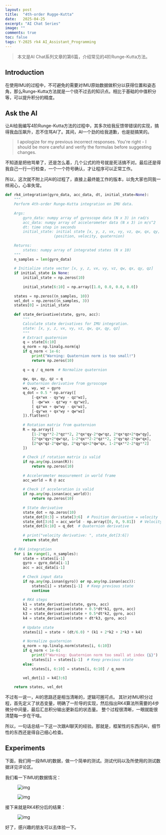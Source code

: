 ```yaml
---
layout: post
title:  "4th-order Rugge-Kutta"
date:   2025-04-25
excerpt: "AI Chat Series"
image: ""
comments: true
toc: false
tags: Y-2025 rk4 AI_Assistant_Programming
---
```



> 本文是AI Chat系列文章的第6篇，介绍常见的4阶Runge-Kutta方法。

## Introduction

在使用IMU的过程中，不可避免的需要对IMU原始数据做积分以获得位置和姿态角，那么Runge-Kutta方法就是一个绕不过去的知识点。相比于基础的中值积分等，可以提升积分的精度。

## Ask the AI

让AI给我编写4阶Runge-Kutta方法的过程中，其多次给我反馈带错误的实现，搞得我血压飙升，忍不住骂AI了。其间，AI一个劲的给我道歉，也是挺搞笑的。

>
>I apologize for my previous incorrect responses. You're right - I should be more careful and verify the formulas before suggesting changes.
>

不知道是把他骂晕了，还是怎么着，几个公式的符号就是死活搞不对。最后还是得我自己一行一行检查，一个一个符号确认，才让程序可以正常工作。

所以，这次就不附上问AI的过程了，直接上最终能工作的版本，以免大家也同我一样闹心，心率失常。

```python
def rk4_integration(gyro_data, acc_data, dt, initial_state=None):
    """
    Perform 4th-order Runge-Kutta integration on IMU data.
    
    Args:
        gyro_data: numpy array of gyroscope data (N x 3) in rad/s
        acc_data: numpy array of accelerometer data (N x 3) in m/s^2
        dt: time step in seconds
        initial_state: initial state [x, y, z, vx, vy, vz, qw, qx, qy, qz]
                      (position, velocity, quaternion)
    
    Returns:
        states: numpy array of integrated states (N x 10)
    """
    n_samples = len(gyro_data)
    
    # Initialize state vector [x, y, z, vx, vy, vz, qw, qx, qy, qz]
    if initial_state is None:
        initial_state = np.zeros(10)
        
        initial_state[6:10] = np.array([1.0, 0.0, 0.0, 0.0])
        
    states = np.zeros((n_samples, 10))
    vel_dot = np.zeros((n_samples, 3))
    states[0] = initial_state
    
    def state_derivative(state, gyro, acc):
        """
        Calculate state derivatives for IMU integration.
        state: [x, y, z, vx, vy, vz, qw, qx, qy, qz]
        """
        # Extract quaternion
        q = state[6:10]
        q_norm = np.linalg.norm(q)
        if q_norm < 1e-6:
            print("Warning: Quaternion norm is too small!")
            return np.zeros(10)
            
        q = q / q_norm  # Normalize quaternion
        
        qw, qx, qy, qz = q
        # Quaternion derivative from gyroscope
        wx, wy, wz = gyro
        q_dot = 0.5 * np.array([
            [-qx*wx - qy*wy - qz*wz],
            [ -qw*wx - qz*wy + qy*wz],
            [ qz*wx + qw*wy - qx*wz],
            [-qy*wx + qx*wy + qw*wz]
        ]).flatten()
       
        # Rotation matrix from quaternion
        R = np.array([
            [1-2*qy**2-2*qz**2, 2*qx*qy-2*qw*qz, 2*qx*qz+2*qw*qy],
            [2*qx*qy+2*qw*qz, 1-2*qx**2-2*qz**2, 2*qy*qz-2*qw*qx],
            [2*qx*qz-2*qw*qy, 2*qy*qz+2*qw*qx, 1-2*qx**2-2*qy**2]
        ])
        
        # Check if rotation matrix is valid
        if np.any(np.isnan(R)):
            return np.zeros(10)
        
        # Accelerometer measurement in world frame
        acc_world = R @ acc
        
        # Check if acceleration is valid
        if np.any(np.isnan(acc_world)):
            return np.zeros(10)
        
        # State derivative
        state_dot = np.zeros(10)
        state_dot[0:3] = state[3:6]  # Position derivative = velocity
        state_dot[3:6] = acc_world - np.array([0, 0, 9.81])  # Velocity derivative = acceleration - gravity
        state_dot[6:10] = q_dot  # Quaternion derivative
        
        # print("velocity derivative: ", state_dot[3:6]) 
        return state_dot
    
    # RK4 integration
    for i in range(1, n_samples):
        state = states[i-1]
        gyro = gyro_data[i-1]
        acc = acc_data[i-1]
        
        # Check input data
        if np.any(np.isnan(gyro)) or np.any(np.isnan(acc)):
            states[i] = states[i-1]  # Keep previous state
            continue
        
        # RK4 steps
        k1 = state_derivative(state, gyro, acc)
        k2 = state_derivative(state + 0.5*dt*k1, gyro, acc)
        k3 = state_derivative(state + 0.5*dt*k2, gyro, acc)
        k4 = state_derivative(state + dt*k3, gyro, acc)
        
        # Update state
        states[i] = state + (dt/6.0) * (k1 + 2*k2 + 2*k3 + k4)
        
        # Normalize quaternion
        q_norm = np.linalg.norm(states[i, 6:10])
        if q_norm < 1e-6:
            print(f"Warning: Quaternion norm too small at index {i}")
            states[i] = states[i-1]  # Keep previous state
        else:
            states[i, 6:10] = states[i, 6:10] / q_norm
        
        vel_dot[i] = k4[3:6]

    return states, vel_dot
```

不过有一说一，AI的思路还是相当清晰的，逻辑可圈可点。
其针对IMU积分过程，首先定义了状态变量，明确了一阶导的实现，然后指出RK4算法所需要的4步微分中间量，最后汇总积分输出更新后的状态量。
整个过程很清晰，一眼就能很清楚每一步在干啥。

所以，一句话总结一下这一次跟AI聊天的经验。那就是，框架性的东西问AI，细节性的东西还是得自己细心检查。

## Experiments

下面，我们用一段IMU的数据，做一个简单的测试。测试代码以及所使用的测试数据详见评论区。

我们看一下IMU的数据情况：
<figure>
<img src="{{ site.url }}/images/2025-Q2/gyro.png"  alt="img" align="center" class="center_img" />
</figure>
<figure>
<img src="{{ site.url }}/images/2025-Q2/acc.png"  alt="img" align="center" class="center_img" />
</figure>

接下来就是RK4积分后的结果：
<figure>
<img src="{{ site.url }}/images/2025-Q2/result.png"  alt="img" align="center" class="center_img" />
</figure>

好了，感兴趣的朋友可以去体验一下。
